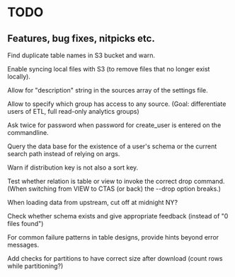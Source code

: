 # TODO

## Features, bug fixes, nitpicks etc.

Find duplicate table names in S3 bucket and warn.

Enable syncing local files with S3 (to remove files that no longer exist locally).

Allow for "description" string in the sources array of the settings file.

Allow to specify which group has access to any source.  (Goal: differentiate users of ETL, full read-only analytics groups)

Ask twice for password when password for create_user is entered on the commandline.

Query the data base for the existence of a user's schema or the current search path instead of relying on args.

Warn if distribution key is not also a sort key.

Test whether relation is table or view to invoke the correct drop command.  (When switching from VIEW to CTAS
(or back) the --drop option breaks.)

When loading data from upstream, cut off at midnight NY?

Check whether schema exists and give appropriate feedback (instead of "0 files found")

For common failure patterns in table designs, provide hints beyond error messages.

Add checks for partitions to have correct size after download (count rows while partitioning?)
